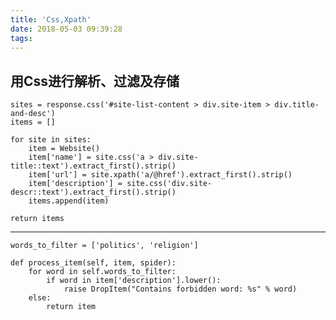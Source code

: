 ```yaml
---
title: 'Css,Xpath'
date: 2018-05-03 09:39:28
tags: 
---
```

## 用Css进行解析、过滤及存储
	sites = response.css('#site-list-content > div.site-item > div.title-and-desc')
    items = []

    for site in sites:
        item = Website()
        item['name'] = site.css('a > div.site-title::text').extract_first().strip()
        item['url'] = site.xpath('a/@href').extract_first().strip()
        item['description'] = site.css('div.site-descr::text').extract_first().strip()
        items.append(item)

    return items

----------
	words_to_filter = ['politics', 'religion']

    def process_item(self, item, spider):
        for word in self.words_to_filter:
            if word in item['description'].lower():
                raise DropItem("Contains forbidden word: %s" % word)
        else:
            return item
	

